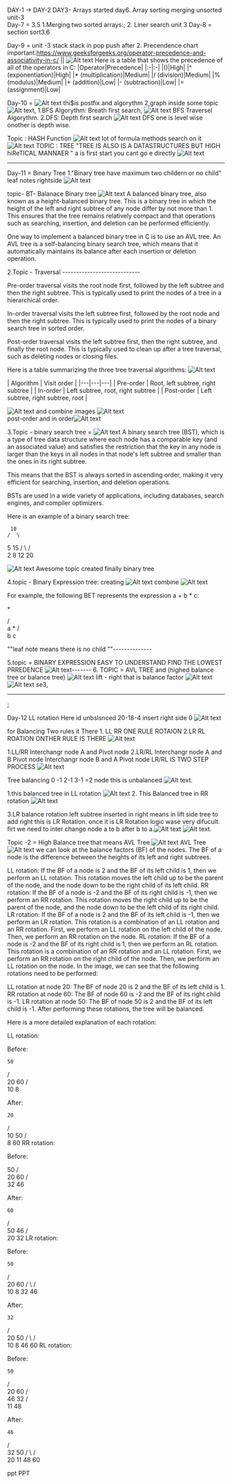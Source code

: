DAY-1 -> 
DAY-2
DAY3- Arrays started 
day6. Array sorting merging unsorted   unit-3  
Day-7 = 3.5 1.Merging two sorted arrays:; 2. Liner search unit 3
Day-8 =  section sort3.6

Day-9 = unit -3 stack stack in pop push after 2. Precendence chart important.https://www.geeksforgeeks.org/operator-precedence-and-associativity-in-c/ || ![Alt text](image.png)
Here is a table that shows the precedence of all of the operators in C:
|Operator|Precedence|
|:-|:-|
|()|High|
|^ (exponentiation)|High|
|* (multiplication)|Medium|
|/ (division)|Medium|
|% (modulus)|Medium|
|+ (addition)|Low|
|- (subtraction)|Low|
|= (assignment)|Low|



Day-10 =  ![Alt text](image-2.png) thi$is postfix and algorythm   2,graph inside some topic ![Alt text](image-3.png), 
1.BFS Algorythm:  Breath first search,       ![Alt text](image-4.png) BFS Traversel Algorythm.
2.DFS: Depth  first search                    ![Alt text](image-5.png) DFS
one is level wise onother is depth wise.

Topic : HASH Function       ![Alt text](image-6.png)  lot of formula methods search on it
![Alt text](image-7.png)
TOPIC : TREE
"TREE IS ALSO IS A DATASTRUCTURES BUT HIGH hiReTICAL MANNAER  " a is first start you cant go e directly ![Alt text](image-8.png)

----------------------------------------------------------------------------------------------------


Day-11 = Binary Tree 
1."Binary tree have maximum two childern or no child"
leaf notes rightside ![Alt text](image.png)

topic- BT- Balanace Binary tree  ![Alt text](image-9.png)
A balanced binary tree, also known as a height-balanced binary tree. This is a binary tree in which the height of the left and right subtree of any node differ by not more than 1. This ensures that the tree remains relatively compact and that operations such as searching, insertion, and deletion can be performed efficiently.

One way to implement a balanced binary tree in C is to use an AVL tree. An AVL tree is a self-balancing binary search tree, which means that it automatically maintains its balance after each insertion or deletion operation.

2.Topic - Traversal ----------------------------

Pre-order traversal visits the root node first, followed by the left subtree and then the right subtree. This is typically used to print the nodes of a tree in a hierarchical order.

In-order traversal visits the left subtree first, followed by the root node and then the right subtree. This is typically used to print the nodes of a binary search tree in sorted order.

Post-order traversal visits the left subtree first, then the right subtree, and finally the root node. This is typically used to clean up after a tree traversal, such as deleting nodes or closing files.

Here is a table summarizing the three tree traversal algorithms:    ![Alt text](image-10.png)

| Algorithm | Visit order |
|---|---|---|
| Pre-order | Root, left subtree, right subtree |
| In-order | Left subtree, root, right subtree |
| Post-order | Left subtree, right subtree, root |

![Alt text](image-11.png) and combine images ![Alt text](image-12.png)   
post-order and in order![Alt text](image-13.png)


3.Topic - binary search tree = ![Alt text](image-14.png)
A binary search tree (BST), which is a type of tree data structure where each node has a comparable key (and an associated value) and satisfies the restriction that the key in any node is larger than the keys in all nodes in that node's left subtree and smaller than the ones in its right subtree.

This means that the BST is always sorted in ascending order, making it very efficient for searching, insertion, and deletion operations.

BSTs are used in a wide variety of applications, including databases, search engines, and compiler optimizers.

Here is an example of a binary search tree:

     10
    /  \
   5   15
  / \  / \
 2   8 12  20

 ![Alt text](image-15.png)   Awesome topic created finally binary tree


4.topic - Binary Expression tree: creating
![Alt text](image-16.png) combine ![Alt text](image-17.png)

For example, the following BET represents the expression a + b * c:

    +
   / \
  a   *
     / \
    b   c


""leaf note means there is no child ""--------------


5.topic = BINARY EXPRESSION EASY TO UNDERSTAND FIND THE LOWEST PRREDENCE ![Alt text](image-18.png)-------
6. TOPIC = AVL TREE and (highed balance tree or balance  tree) ![Alt text](image-19.png)
lift - right that is balance factor  ![Alt text](image-20.png)
![Alt text](image-21.png) se3,
 
 ------------------------------------------------------
 ;


 Day-12  LL rotation
Here id unbslsnced 20-18-4 insert right side 0   ![Alt text](image-23.png)


for Balancing Two rules it There 1. LL RR ONE RULE ROTAION 2.LR RL ROATION ONTHER RULE IS THERE  ![Alt text](image-22.png)

1.LL/RR Interchangr node A and Pivot node
2.LR/RL Interchangr node A and B Pivot node
        Interchangr node B and A  Pivot node
LR/RL IS TWO STEP PROCESS 
![Alt text](image-24.png)

Tree balancing 0 -1 2-1 3-1 =2 node this is unbalanced ![Alt text](image-25.png).

1.this balanced tree in LL rotation ![Alt text](image-26.png)
2. This Balanced tree in  RR rotation ![Alt text](image-27.png)

3.LR balance rotation  left subtree inserted in right means in  lift side tree to add right this is LR Rotation. once it is LR Rotation logic wase very difucult. firt we need to inter change node a to b after b to a.![Alt text](image-28.png)
![Alt text](image-29.png).


Topic -2 = High Balance tree that means AVL Tree ![Alt text](image-30.png)  AVL Tree![Alt text](image-31.png)
we can look at the balance factors (BF) of the nodes. The BF of a node is the difference between the heights of its left and right subtrees.

LL rotation: If the BF of a node is 2 and the BF of its left child is 1, then we perform an LL rotation. This rotation moves the left child up to be the parent of the node, and the node down to be the right child of its left child.
RR rotation: If the BF of a node is -2 and the BF of its right child is -1, then we perform an RR rotation. This rotation moves the right child up to be the parent of the node, and the node down to be the left child of its right child.
LR rotation: If the BF of a node is 2 and the BF of its left child is -1, then we perform an LR rotation. This rotation is a combination of an LL rotation and an RR rotation. First, we perform an LL rotation on the left child of the node. Then, we perform an RR rotation on the node.
RL rotation: If the BF of a node is -2 and the BF of its right child is 1, then we perform an RL rotation. This rotation is a combination of an RR rotation and an LL rotation. First, we perform an RR rotation on the right child of the node. Then, we perform an LL rotation on the node.
In the image, we can see that the following rotations need to be performed:

LL rotation at node 20: The BF of node 20 is 2 and the BF of its left child is 1.
RR rotation at node 60: The BF of node 60 is -2 and the BF of its right child is -1.
LR rotation at node 50: The BF of node 50 is 2 and the BF of its left child is -1.
After performing these rotations, the tree will be balanced.

Here is a more detailed explanation of each rotation:

LL rotation:

Before:

    50
   / \
  20   60
 / \
10  8

After:

    20
   / \
  10   50
       / \
      8   60
RR rotation:

Before:

   50
   / \
  20   60
       / \
      32   46

After:

    60
   / \
  50   46
 / \
20  32
LR rotation:

Before:

    50
   / \
  20   60
 / \   / \
10  8  32   46

After:

    32
   / \
  20   50
 / \   / \
10  8  46   60
RL rotation:

Before:

    50
   / \
  20   60
       / \
      46   32
     / \
    11   48

After:

    46
   / \
  32   50
 / \   / \
20  11  48   60


ppt 
PPT